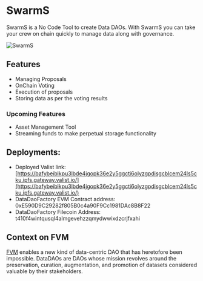 # SwarmS

SwarmS is a No Code Tool to create Data DAOs. With SwarmS you can take your crew on chain quickly to manage data along with governance.

![SwarmS](https://user-images.githubusercontent.com/71517788/205465112-8cbbbe99-d909-4f16-b672-d5e013d9f86d.png)

## Features

- Managing Proposals
- OnChain Voting
- Execution of proposals
- Storing data as per the voting results

### Upcoming Features

- Asset Management Tool
- Streaming funds to make perpetual storage functionality

## Deployments:
- Deployed Valist link: [https://bafybeiblkpu3lbde4jgopk36e2y5ggcti6olyzgpdisgcblcem24ls5cku.ipfs.gateway.valist.io/](https://bafybeiblkpu3lbde4jgopk36e2y5ggcti6olyzgpdisgcblcem24ls5cku.ipfs.gateway.valist.io/)
- DataDaoFactory EVM Contract address: 0xE590D9C29282f805B0c4a90F9Cc1981DAc8B8F22
- DataDaoFactory Filecoin Address: t410f4wintqusql4almgevehzzqmydwwixdzcrjfxahi

## Context on FVM

[FVM](https://fvm.filecoin.io/) enables a new kind of data-centric DAO that has heretofore been impossible. DataDAOs are DAOs whose mission revolves around the preservation, curation, augmentation, and promotion of datasets considered valuable by their stakeholders.
